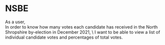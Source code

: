 # NSBE

As a user, \
In order to know how many votes each candidate has received in the North Shropshire by-election in December 2021, \\
I want to be able to view a list of individual candidate votes and percentages of total votes.
